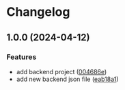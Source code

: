 # Changelog

## 1.0.0 (2024-04-12)


### Features

* add backend project ([004686e](https://github.com/chwun/release-please-test/commit/004686e3c03df59a33e1813cd9840a81d7133db8))
* add new backend json file ([eab18a1](https://github.com/chwun/release-please-test/commit/eab18a144ceaa8f233b04102720b4022ab41cc0b))
